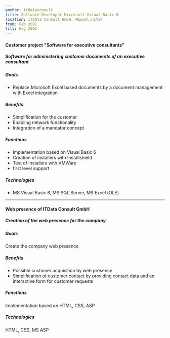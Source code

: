 ```yaml
---
anchor: itdataconsult
title: Software-Developer Microsoft Visual Basic 6
location: ITData Consult GmbH, M&uuml;nster
from: Feb 2001
till: Aug 2002
---
```


#### Customer project "Software for executive consultants"
##### Software for administering customer documents of an executive consultant

##### Goals
* Replace Microsoft Excel based documents by a document management with Excel
  integration

##### Benefits
* Simplification for the customer
* Enabling network functionality
* Integration of a mandator concept

##### Functions
* Implementation based on Visual Basic 6
* Creation of installers with Installshield
* Test of installers with VMWare
* first level support

##### Technologies
* MS Visual Basic 6, MS SQL Server, MS Excel (OLE)

***


#### Web presence of ITData Consult GmbH
##### Creation of the web presence for the company

##### Goals
Create the company web presence

##### Benefits
* Possible customer acquisition by web presence
* Simplification of customer contact by providing contact data and an
  interactive form for customer requests

##### Functions
Implementation based on HTML, CSS, ASP

##### Technologies
HTML, CSS, MS ASP
